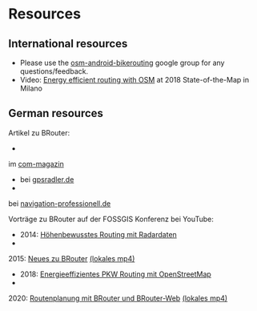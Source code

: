# Resources

## International resources

- Please use the [osm-android-bikerouting](http://groups.google.com/group/osm-android-bikerouting)
  google group for any questions/feedback.
- Video: [Energy efficient routing with OSM](https://youtu.be/VMDRr6YPOw0) at
  2018 State-of-the-Map in Milano

## German resources

Artikel zu BRouter:

-
im [com-magazin](http://www.com-magazin.de/praxis/android/offline-routing-rad-wandertouren-465807.html)
- bei [gpsradler.de](https://gpsradler.de/praxistest/brouter-web-tourenplaner-test/)
-
bei [navigation-professionell.de](https://www.navigation-professionell.de/brouter-web-tourenplanung/)

Vorträge zu BRouter auf der FOSSGIS Konferenz bei YouTube:

- 2014: [Höhenbewusstes Routing mit Radardaten](https://www.youtube.com/watch?v=c0TehKCX4Ao)
-
2015: [Neues zu BRouter](https://www.youtube.com/watch?v=Eba4fcYI4h4) [(lokales mp4)](https://brouter.de/brouter_bin/fossgis_2015_neues_zu_brouter.mp4)
- 2018: [Energieeffizientes PKW Routing mit OpenStreetMap](https://youtu.be/IHV2sL7n0Qo)
-
2020: [Routenplanung mit BRouter und BRouter-Web](https://www.youtube.com/watch?v=l6X2Sm1YDLs) [(lokales mp4)](https://brouter.de/brouter_bin/fossgis_2015_neues_zu_brouter.mp4)
